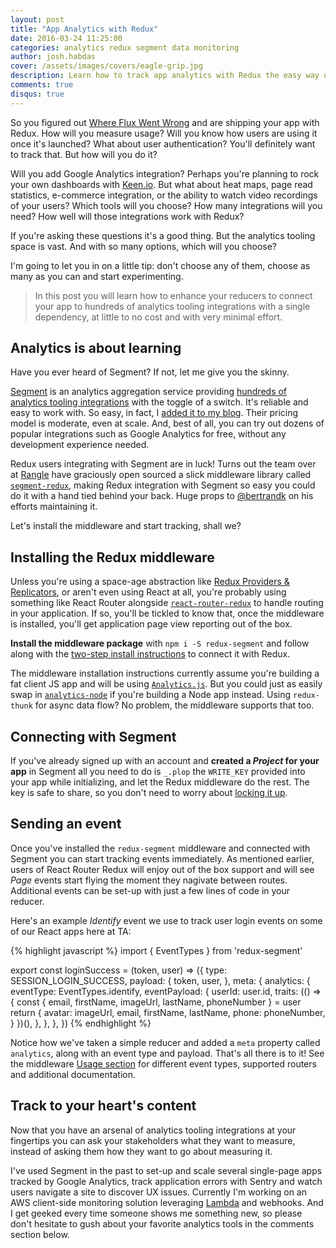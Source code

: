 ```yaml
---
layout: post
title: "App Analytics with Redux"
date: 2016-03-24 11:25:00
categories: analytics redux segment data monitoring
author: josh.habdas
cover: /assets/images/covers/eagle-grip.jpg
description: Learn how to track app analytics with Redux the easy way using Segment.
comments: true
disqus: true
---
```


So you figured out [Where Flux Went Wrong] and are shipping your app with Redux. How will you measure usage? Will you know how users are using it once it's launched? What about user authentication? You'll definitely want to track that. But how will you do it?

Will you add Google Analytics integration? Perhaps you're planning to rock your own dashboards with [Keen.io]. But what about heat maps, page read statistics, e-commerce integration, or the ability to watch video recordings of your users? Which tools will you choose? How many integrations will you need? How well will those integrations work with Redux?

If you're asking these questions it's a good thing. But the analytics tooling space is vast. And with so many options, which will you choose?

I'm going to let you in on a little tip: don't choose any of them, choose as many as you can and start experimenting.

> In this post you will learn how to enhance your reducers to connect your app to hundreds of analytics tooling integrations with a single dependency, at little to no cost and with very minimal effort.

## Analytics is about learning

Have you ever heard of Segment? If not, let me give you the skinny.

[Segment] is an analytics aggregation service providing [hundreds of analytics tooling integrations](https://segment.com/integrations) with the toggle of a switch. It's reliable and easy to work with. So easy, in fact, I [added it to my blog](https://github.com/jhabdas/habd.as#features). Their pricing model is moderate, even at scale. And, best of all, you can try out dozens of popular integrations such as Google Analytics for free, without any development experience needed.

Redux users integrating with Segment are in luck! Turns out the team over at [Rangle] have graciously open sourced a slick middleware library called [`segment-redux`](https://github.com/rangle/redux-segment), making Redux integration with Segment so easy you could do it with a hand tied behind your back. Huge props to [@bertrandk](https://github.com/bertrandk) on his efforts maintaining it.

Let's install the middleware and start tracking, shall we?

## Installing the Redux middleware

Unless you're using a space-age abstraction like [Redux Providers & Replicators], or aren't even using React at all, you're probably using something like React Router alongside [`react-router-redux`](https://github.com/reactjs/react-router-redux) to handle routing in your application. If so, you'll be tickled to know that, once the middleware is installed, you'll get application page view reporting out of the box.

**Install the middleware package** with `npm i -S redux-segment` and follow along with the [two-step install instructions](https://github.com/rangle/redux-segment#installation) to connect it with Redux.

The middleware installation instructions currently assume you're building a fat client JS app and will be using [`Analytics.js`](https://github.com/segmentio/analytics.js). But you could just as easily swap in [`analytics-node`](https://github.com/segmentio/analytics-node) if you're building a Node app instead. Using `redux-thunk` for async data flow? No problem, the middleware supports that too.

## Connecting with Segment

If you've already signed up with an account and **created a _Project_ for your app** in Segment all you need to do is `_.plop` the `WRITE_KEY` provided into your app while initializing, and let the Redux middleware do the rest. The key is safe to share, so you don't need to worry about [locking it up](http://technologyadvice.github.io/lock-up-your-customer-accounts-give-away-the-key/).

## Sending an event

Once you've installed the `redux-segment` middleware and connected with Segment you can start tracking events immediately. As mentioned earlier, users of React Router Redux will enjoy out of the box support and will see _Page_ events start flying the moment they nagivate between routes. Additional events can be set-up with just a few lines of code in your reducer.

Here's an example _Identify_ event we use to track user login events on some of our React apps here at TA:

{% highlight javascript %}
import { EventTypes } from 'redux-segment'

export const loginSuccess = (token, user) => ({
  type: SESSION_LOGIN_SUCCESS,
  payload: {
    token,
    user,
  },
  meta: {
    analytics: {
      eventType: EventTypes.identify,
      eventPayload: {
        userId: user.id,
        traits: (() => {
          const { email, firstName, imageUrl, lastName, phoneNumber } = user
          return {
            avatar: imageUrl,
            email,
            firstName,
            lastName,
            phone: phoneNumber,
          }
        })(),
      },
    },
  },
})
{% endhighlight %}

Notice how we've taken a simple reducer and added a `meta` property called `analytics`, along with an event type and payload. That's all there is to it! See the middleware [Usage section](https://github.com/rangle/redux-segment#usage) for different event types, supported routers and additional documentation.

## Track to your heart's content

Now that you have an arsenal of analytics tooling integrations at your fingertips you can ask your stakeholders what they want to measure, instead of asking them how they want to go about measuring it.

I've used Segment in the past to set-up and scale several single-page apps tracked by Google Analytics, track application errors with Sentry and watch users navigate a site to discover UX issues. Currently I'm working on an AWS client-side monitoring solution leveraging [Lambda] and webhooks. And I get geeked every time someone shows me something new, so please don't hesitate to gush about your favorite analytics tools in the comments section below.

[Keen.io]: https://keen.io/
[Lambda]: https://aws.amazon.com/lambda/
[Rangle]: http://blog.rangle.io/
[Redux Providers & Replicators]: https://medium.com/@timbur/react-automatic-redux-providers-and-replicators-c4e35a39f1
[Segment]: https://segment.com/
[Where Flux Went Wrong]: http://technologyadvice.github.io/where-flux-went-wrong/
